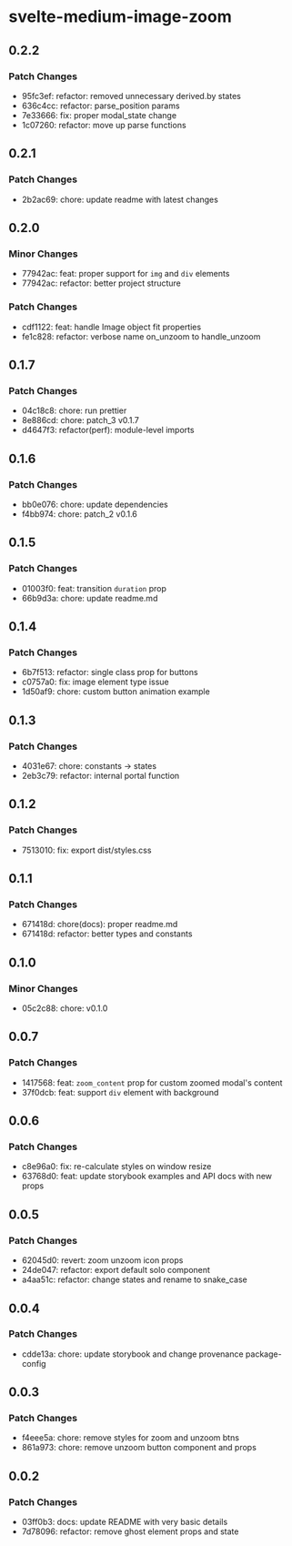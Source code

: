 # svelte-medium-image-zoom

## 0.2.2

### Patch Changes

- 95fc3ef: refactor: removed unnecessary derived.by states
- 636c4cc: refactor: parse_position params
- 7e33666: fix: proper modal_state change
- 1c07260: refactor: move up parse functions

## 0.2.1

### Patch Changes

- 2b2ac69: chore: update readme with latest changes

## 0.2.0

### Minor Changes

- 77942ac: feat: proper support for `img` and `div` elements
- 77942ac: refactor: better project structure

### Patch Changes

- cdf1122: feat: handle Image object fit properties
- fe1c828: refactor: verbose name on_unzoom to handle_unzoom

## 0.1.7

### Patch Changes

- 04c18c8: chore: run prettier
- 8e886cd: chore: patch_3 v0.1.7
- d4647f3: refactor(perf): module-level imports

## 0.1.6

### Patch Changes

- bb0e076: chore: update dependencies
- f4bb974: chore: patch_2 v0.1.6

## 0.1.5

### Patch Changes

- 01003f0: feat: transition `duration` prop
- 66b9d3a: chore: update readme.md

## 0.1.4

### Patch Changes

- 6b7f513: refactor: single class prop for buttons
- c0757a0: fix: image element type issue
- 1d50af9: chore: custom button animation example

## 0.1.3

### Patch Changes

- 4031e67: chore: constants -> states
- 2eb3c79: refactor: internal portal function

## 0.1.2

### Patch Changes

- 7513010: fix: export dist/styles.css

## 0.1.1

### Patch Changes

- 671418d: chore(docs): proper readme.md
- 671418d: refactor: better types and constants

## 0.1.0

### Minor Changes

- 05c2c88: chore: v0.1.0

## 0.0.7

### Patch Changes

- 1417568: feat: `zoom_content` prop for custom zoomed modal's content
- 37f0dcb: feat: support `div` element with background

## 0.0.6

### Patch Changes

- c8e96a0: fix: re-calculate styles on window resize
- 63768d0: feat: update storybook examples and API docs with new props

## 0.0.5

### Patch Changes

- 62045d0: revert: zoom unzoom icon props
- 24de047: refactor: export default solo component
- a4aa51c: refactor: change states and rename to snake_case

## 0.0.4

### Patch Changes

- cdde13a: chore: update storybook and change provenance package-config

## 0.0.3

### Patch Changes

- f4eee5a: chore: remove styles for zoom and unzoom btns
- 861a973: chore: remove unzoom button component and props

## 0.0.2

### Patch Changes

- 03ff0b3: docs: update README with very basic details
- 7d78096: refactor: remove ghost element props and state
